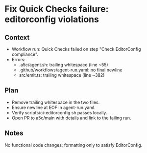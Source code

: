 # Fix Quick Checks failure: editorconfig violations

## Context

- Workflow run: Quick Checks failed on step "Check EditorConfig compliance".
- Errors:
  - .a5c/agent.sh: trailing whitespace (line ~55)
  - .github/workflows/agent-run.yaml: no final newline
  - src/emit.ts: trailing whitespace (line ~382)

## Plan

- Remove trailing whitespace in the two files.
- Ensure newline at EOF in agent-run.yaml.
- Verify scripts/ci-editorconfig.sh passes locally.
- Open PR to a5c/main with details and link to the failing run.

## Notes

No functional code changes; formatting only to satisfy EditorConfig.
